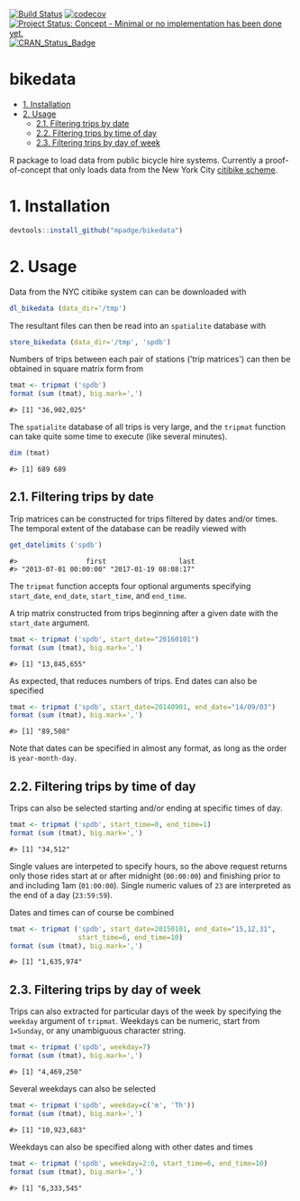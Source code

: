 <!-- README.md is generated from README.Rmd. Please edit that file -->
[![Build Status](https://travis-ci.org/mpadge/bikedata.svg)](https://travis-ci.org/mpadge/bikedata) [![codecov](https://codecov.io/gh/mpadge/bikedata/branch/master/graph/badge.svg)](https://codecov.io/gh/mpadge/bikedata) [![Project Status: Concept - Minimal or no implementation has been done yet.](http://www.repostatus.org/badges/0.1.0/concept.svg)](http://www.repostatus.org/#concept) [![CRAN\_Status\_Badge](http://www.r-pkg.org/badges/version/bikedata)](http://cran.r-project.org/web/packages/bikedata)

bikedata
========

-   [1. Installation](#installation)
-   [2. Usage](#usage)
    -   [2.1. Filtering trips by date](#filtering-trips-by-date)
    -   [2.2. Filtering trips by time of day](#filtering-trips-by-time-of-day)
    -   [2.3. Filtering trips by day of week](#filtering-trips-by-day-of-week)

R package to load data from public bicycle hire systems. Currently a proof-of-concept that only loads data from the New York City [citibike scheme](https://www.citibikenyc.com/).

<a name="installation"></a>1. Installation
===============

``` r
devtools::install_github("mpadge/bikedata")
```

<a name="usage"></a>2. Usage
========

Data from the NYC citibike system can can be downloaded with

``` r
dl_bikedata (data_dir='/tmp')
```

The resultant files can then be read into an `spatialite` database with

``` r
store_bikedata (data_dir='/tmp', 'spdb')
```

Numbers of trips between each pair of stations ('trip matrices') can then be obtained in square matrix form from

``` r
tmat <- tripmat ('spdb')
format (sum (tmat), big.mark=',')
```

    #> [1] "36,902,025"

The `spatialite` database of all trips is very large, and the `tripmat` function can take quite some time to execute (like several minutes).

``` r
dim (tmat)
```

    #> [1] 689 689

<a name="filtering-trips-by-date"></a>2.1. Filtering trips by date
----------------------------

Trip matrices can be constructed for trips filtered by dates and/or times. The temporal extent of the database can be readily viewed with

``` r
get_datelimits ('spdb')
```

    #>                 first                  last 
    #> "2013-07-01 00:00:00" "2017-01-19 08:08:17"

The `tripmat` function accepts four optional arguments specifying `start_date`, `end_date`, `start_time`, and `end_time`.

A trip matrix constructed from trips beginning after a given date with the `start_date` argument.

``` r
tmat <- tripmat ('spdb', start_date="20160101")
format (sum (tmat), big.mark=',')
```

    #> [1] "13,845,655"

As expected, that reduces numbers of trips. End dates can also be specified

``` r
tmat <- tripmat ('spdb', start_date=20140901, end_date="14/09/03")
format (sum (tmat), big.mark=',')
```

    #> [1] "89,508"

Note that dates can be specified in almost any format, as long as the order is `year-month-day`.

<a name="filtering-trips-by-time-of-day"></a>2.2. Filtering trips by time of day
-----------------------------------

Trips can also be selected starting and/or ending at specific times of day.

``` r
tmat <- tripmat ('spdb', start_time=0, end_time=1)
format (sum (tmat), big.mark=',')
```

    #> [1] "34,512"

Single values are interpeted to specify hours, so the above request returns only those rides start at or after midnight (`00:00:00`) and finishing prior to and including 1am (`01:00:00`). Single numeric values of `23` are interpreted as the end of a day (`23:59:59`).

Dates and times can of course be combined

``` r
tmat <- tripmat ('spdb', start_date=20150101, end_date="15,12,31",
                 start_time=6, end_time=10)
format (sum (tmat), big.mark=',')
```

    #> [1] "1,635,974"

<a name="filtering-trips-by-day-of-week"></a>2.3. Filtering trips by day of week
-----------------------------------

Trips can also extracted for particular days of the week by specifying the `weekday` argument of `tripmat`. Weekdays can be numeric, start from `1=Sunday`, or any unambiguous character string.

``` r
tmat <- tripmat ('spdb', weekday=7)
format (sum (tmat), big.mark=',')
```

    #> [1] "4,469,250"

Several weekdays can also be selected

``` r
tmat <- tripmat ('spdb', weekday=c('m', 'Th'))
format (sum (tmat), big.mark=',')
```

    #> [1] "10,923,683"

Weekdays can also be specified along with other dates and times

``` r
tmat <- tripmat ('spdb', weekday=2:6, start_time=6, end_time=10)
format (sum (tmat), big.mark=',')
```

    #> [1] "6,333,545"
